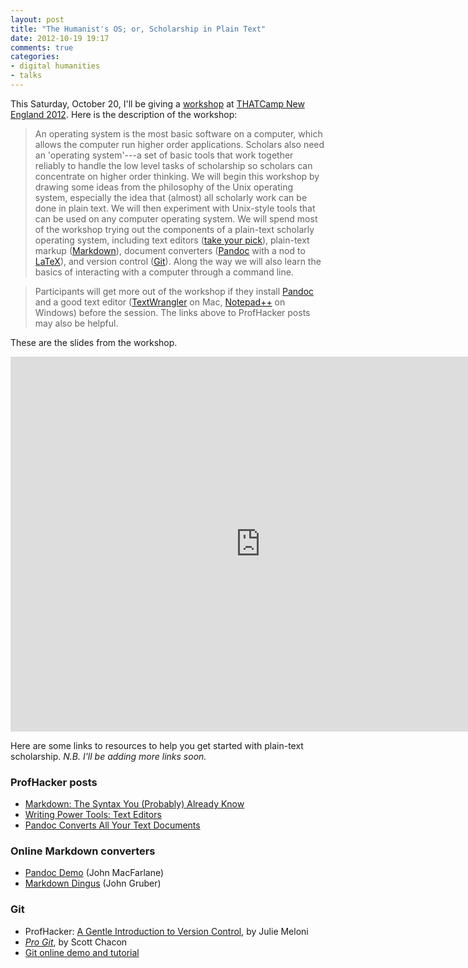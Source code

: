 ```yaml
---
layout: post
title: "The Humanist's OS; or, Scholarship in Plain Text"
date: 2012-10-19 19:17
comments: true
categories: 
- digital humanities
- talks
---
```


This Saturday, October 20, I'll be giving a [workshop][] at [THATCamp
New England 2012][]. Here is the description of the workshop:

> An operating system is the most basic software on a computer, which
> allows the computer run higher order applications. Scholars also need
> an 'operating system'---a set of basic tools that work together
> reliably to handle the low level tasks of scholarship so scholars can
> concentrate on higher order thinking. We will begin this workshop by
> drawing some ideas from the philosophy of the Unix operating system,
> especially the idea that (almost) all scholarly work can be done in
> plain text. We will then experiment with Unix-style tools that can be
> used on any computer operating system. We will spend most of the
> workshop trying out the components of a plain-text scholarly operating
> system, including text editors ([take your pick][]), plain-text markup
> ([Markdown][]), document converters ([Pandoc][] with a nod to
> [LaTeX][]), and version control ([Git][]). Along the way we will also
> learn the basics of interacting with a computer through a command
> line.

> Participants will get more out of the workshop if they install
> [Pandoc][1] and a good text editor ([TextWrangler][] on Mac,
> [Notepad++][] on Windows) before the session. The links above to
> ProfHacker posts may also be helpful.

These are the slides from the workshop.

<iframe class="frame" width="800" height="600" style="border:10px;"
src="http://lincolnmullen.com/docs/slides/embedder.html#http://lincolnmullen.com/docs/slides/scholarship-in-plain-text/slides.html">
<a 
  href="http://lincolnmullen.com/docs/slides/scholarship-in-plain-text/slides.html">View
the slides.</a> </iframe>

Here are some links to resources to help you get started with plain-text
scholarship. *N.B. I'll be adding more links soon.*

### ProfHacker posts

-   [Markdown: The Syntax You (Probably) Already Know][Markdown]
-   [Writing Power Tools: Text Editors][take your pick]
-   [Pandoc Converts All Your Text Documents][Pandoc]

### Online Markdown converters

-   [Pandoc Demo][] (John MacFarlane)
-   [Markdown Dingus][] (John Gruber)

### Git

-   ProfHacker: [A Gentle Introduction to Version Control][Git], by
    Julie Meloni
-   *[Pro Git][]*, by Scott Chacon
-   [Git online demo and tutorial][]

  [workshop]: http://newengland2012.thatcamp.org/workshops/
  [THATCamp New England 2012]: http://newengland2012.thatcamp.org/
  [take your pick]: http://chronicle.com/blogs/profhacker/writing-power-tools-text-editors/38940
  [Markdown]: http://chronicle.com/blogs/profhacker/markdown-the-syntax-you-probably-already-know/35295
  [Pandoc]: http://chronicle.com/blogs/profhacker/pandoc-converts-all-your-text-documents/38700
  [LaTeX]: http://chronicle.com/blogs/profhacker/getting-started-with-latex/23092
  [Git]: http://chronicle.com/blogs/profhacker/a-gentle-introduction-to-version-control/23064
  [1]: http://johnmacfarlane.net/pandoc/
  [TextWrangler]: http://www.barebones.com/products/TextWrangler/
  [Notepad++]: http://notepad-plus-plus.org/
  [Pandoc Demo]: http://johnmacfarlane.net/pandoc/try
  [Markdown Dingus]: http://daringfireball.net/projects/markdown/dingus
  [Pro Git]: http://git-scm.com/book
  [Git online demo and tutorial]: http://try.github.com/

